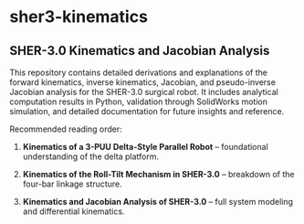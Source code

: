 # sher3-kinematics
## SHER-3.0 Kinematics and Jacobian Analysis

This repository contains detailed derivations and explanations of the forward kinematics, inverse kinematics, Jacobian, and pseudo-inverse Jacobian analysis for the SHER-3.0 surgical robot. It includes analytical computation results in Python, validation through SolidWorks motion simulation, and detailed documentation for future insights and reference.

Recommended reading order:

1. **Kinematics of a 3-PUU Delta-Style Parallel Robot** – foundational understanding of the delta platform.

2. **Kinematics of the Roll-Tilt Mechanism in SHER-3.0** – breakdown of the four-bar linkage structure.

3. **Kinematics and Jacobian Analysis of SHER-3.0** – full system modeling and differential kinematics.
